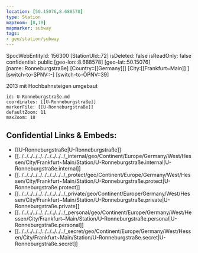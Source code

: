 ```yaml
---
location: [50.15076,8.688578]
type: Station 
mapzoom: [8,18] 
mapmarker: subway 
tags:
- geo/station/subway
---
```

SpocWebEntityId: 156300
[StationUId::72]
isDeleted: false
isReadOnly: false
confidential: public
[geo-lon::8.688578]
[geo-lat::50.15076]
[name::Ronneburgstraße]
[Country::[[Germany]]]
[City:[[Frankfurt~Main]] ]
[switch-to-SPNV::-]
[switch-to-ÖPNV::39]

2013 mit Hochbahnsteigen umgebaut

```leaflet
id: U-Ronneburgstraße.md
coordinates: [[U-Ronneburgstraße]]
markerFile: [[U-Ronneburgstraße]]
defaultZoom: 11 
maxZoom: 18
```


## Confidential Links & Embeds: 
- [[U-Ronneburgstraße|U-Ronneburgstraße]] 
- [[../../../../../../../../../../_internal/geo/Continent/Europe/Germany/West/Hessen/City/Frankfurt~Main/Station/U-Ronneburgstraße.internal|U-Ronneburgstraße.internal]] 
- [[../../../../../../../../../../_protect/geo/Continent/Europe/Germany/West/Hessen/City/Frankfurt~Main/Station/U-Ronneburgstraße.protect|U-Ronneburgstraße.protect]] 
- [[../../../../../../../../../../_private/geo/Continent/Europe/Germany/West/Hessen/City/Frankfurt~Main/Station/U-Ronneburgstraße.private|U-Ronneburgstraße.private]] 
- [[../../../../../../../../../../_personal/geo/Continent/Europe/Germany/West/Hessen/City/Frankfurt~Main/Station/U-Ronneburgstraße.personal|U-Ronneburgstraße.personal]] 
- [[../../../../../../../../../../_secret/geo/Continent/Europe/Germany/West/Hessen/City/Frankfurt~Main/Station/U-Ronneburgstraße.secret|U-Ronneburgstraße.secret]] 
